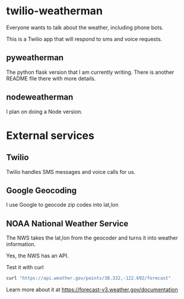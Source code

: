 # twilio-weatherman
Everyone wants to talk about the weather, including phone bots.

This is a Twilio app that will respond to sms and voice requests.

## pyweatherman

The python flask version that I am currently writing.
There is another README file there with more details.

## nodeweatherman

I plan on doing a Node version.

# External services

## Twilio

Twilio handles SMS messages and voice calls for us.

## Google Geocoding

I use Google to geocode zip codes into lat,lon

## NOAA National Weather Service

The NWS takes the lat,lon from the geocoder and turns it into weather information.

Yes, the NWS has an API.

Test it with curl
   ```bash
   curl "https://api.weather.gov/points/38.332,-122.692/forecast"
   ```

Learn more about it at https://forecast-v3.weather.gov/documentation
